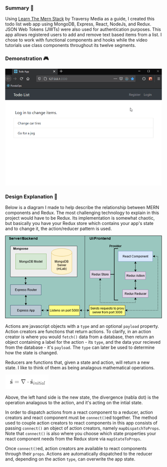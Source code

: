 ### Summary 📜

Using [Learn The Mern Stack](https://www.youtube.com/watch?v=PBTYxXADG_k&list=PLillGF-RfqbbiTGgA77tGO426V3hRF9iE) by Traversy Media as a guide, I created this todo list web app using MongoDB, Express, React, NodeJs, and Redux. JSON Web Tokens (JWTs) were also used for authentication purposes. This app allows registered users to add and remove text based items from a list. I chose to work with functional components and hooks while the video tutorials use class components throughout its twelve segments.

### Demonstration 🎮

![Preview](resources/preview.gif)

### Design Explanation 🔮

Below is a diagram I made to help describe the relationship between MERN components and Redux. The most challenging technology to explain in this project would have to be Redux. Its implementation is somewhat chaotic, but basically you have your Redux store which contains your app's state and to change it, the action/reducer pattern is used.

![Preview](resources/mern_redux_layout.png)

Actions are javascript objects with a `type` and an optional `payload` property. Action creators are functions that return actions. To clarify, in an action creator is where you would `fetch()` data from a database, then return an object containing a label for the action - its `type`, and the data your recieved from the database - it's `payload`. The `type` can later be used to determine how the state is changed.

Reducers are functions that, given a state and action, will return a new state. I like to think of them as being analagous mathematical operations.

![Preview](resources/math.PNG)

Above, the left hand side is the new state, the divergence (nabla dot) is the operation analagous to the action, and it's acting on the intial state.

In order to dispatch actions from a react component to a reducer, action creators and react component must be `connect()`ed together. The method used to couple action creators to react components in this app consists of passing `connect()` an object of action creators, namely `mapDispatchToProps`. Note that `connect()` is also where you choose which state properties your react component needs from the Redux store via `mapStateToProps`.

Once `connect()`ed, action creators are available to react components through their `props`. Actions are automatically dispatched to the reducer and, depending on the action `type`, can overwrite the app state.